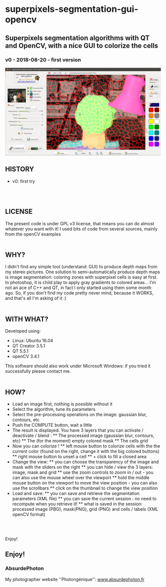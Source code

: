 # superpixels-segmentation-gui-opencv
## Superpixels segmentation algorithms with QT and OpenCV, with a nice GUI to colorize the cells
### v0 - 2018-08-20 - first version

![Screenshot](screenshot.jpg)
<br/>

## HISTORY

* v0: first try
<br/>
<br/>

## LICENSE

The present code is under GPL v3 license, that means you can do almost whatever you want
with it!
I used bits of code from several sources, mainly from the openCV examples
<br/>
<br/>

## WHY?

I didn't find any simple tool (understand: GUI) to produce depth maps from my stereo pictures.
One solution to semi-automatically produce depth maps is image segmentation: coloring zones with superpixel cells is easy at first. In photoshop, it is child play to apply gray gradients to colored areas...
I'm not an ace of C++ and QT, in fact I only started using them some month ago. So, if you don't find my code pretty never mind, because it WORKS, and that's all I'm asking of it :)
<br/>
<br/>

## WITH WHAT?

Developed using:
* Linux: Ubuntu	16.04
* QT Creator 3.5.1
* QT 5.5.1
* openCV 3.4.1

This software should also work under Microsoft Windows: if you tried it successfully please contact me.
<br/>
<br/>

## HOW?

* Load an image first, nothing is possible without it
* Select the algorithm, tune its parameters
* Select the pre-processing operations on the image: gaussian blur, contours, etc
* Push the COMPUTE button, wait a little
* The result is displayed. You have 3 layers that you can activate / deactivate / blend :
** The processed image (gaussian blur, contours, etc)
** The (for the moment) empty colored mask
** The cells grid
* Now you can colorize !
** left mouse button to colorize cells with the the current color (found on the right, change it with the big colored buttons)
** right mouse button to unset a cell
** <ALT> + click to fill a closed area
* Change the view:
** you can choose the transparency of the image and mask with the sliders on the right
** you can hide / view the 3 layers: image, mask and grid
** use the zoom controls to zoom in / out - you can also use the mouse wheel over the viewport
** hold the middle mouse button on the viewport to move the view position - you can also use the scrollbars
** click on the thumbnail to change the view position
* Load and save:
** you can save and retrieve the segmentation parameters (XML file)
** you can save the current session : no need to recompute when you retrieve it!
** what is saved in the session: processed image (PBG), mask(PNG), grid (PNG) and cells / labels (XML openCV format) 
<br/>
<br/>

Enjoy!
<br/>

## Enjoy!

### AbsurdePhoton
My photographer website ''Photongénique'': www.absurdephoton.fr
